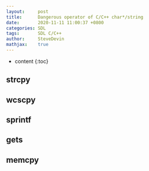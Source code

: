 ```yaml
---
layout:     post
title:      Dangerous operator of C/C++ char*/string
date:       2020-11-11 11:00:37 +0800
categories: SDL
tags:       SDL C/C++
author:     SteveDevin
mathjax:    true
---
```

* content
{:toc}

## strcpy

## wcscpy

## sprintf

## gets

## memcpy